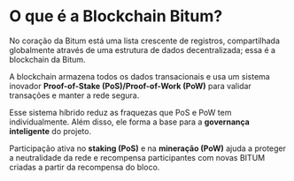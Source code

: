 # O que é a Blockchain Bitum?

No coração da Bitum está uma lista crescente de registros, compartilhada globalmente através de uma estrutura de dados decentralizada; essa é a blockchain da Bitum.

A blockchain armazena todos os dados transacionais e usa um sistema inovador **Proof-of-Stake (PoS)/Proof-of-Work (PoW)** para validar transações e manter a rede segura.

Esse sistema híbrido reduz as fraquezas que PoS e PoW tem individualmente. Além disso, ele forma a base para a **governança inteligente** do projeto.

Participação ativa no **staking (PoS)** e na **mineração (PoW)** ajuda a proteger a neutralidade da rede e recompensa participantes com novas BITUM criadas a partir da recompensa do bloco.
